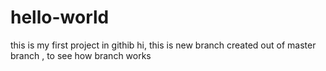# hello-world
this is my first project in githib
hi, this is new branch created out of master branch , to see how branch works
